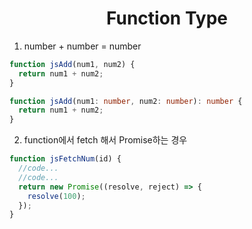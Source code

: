 <h1 align="center">
Function Type
</h1>

1. number + number = number

```js
function jsAdd(num1, num2) {
  return num1 + num2;
}
```

```ts
function jsAdd(num1: number, num2: number): number {
  return num1 + num2;
}
```

2. function에서 fetch 해서 Promise하는 경우

```js
function jsFetchNum(id) {
  //code...
  //code...
  return new Promise((resolve, reject) => {
    resolve(100);
  });
}
```
